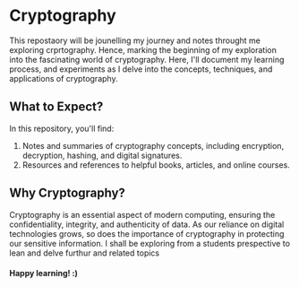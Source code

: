 # Cryptography

This repostaory will be jounelling my journey and notes throught me exploring crprtography. Hence, marking the beginning of my exploration into the fascinating world of cryptography. Here, I'll document my learning process, and experiments as I delve into the concepts, techniques, and applications of cryptography.


<h2>What to Expect?</h2>

In this repository, you'll find:
1. Notes and summaries of cryptography concepts, including encryption, decryption, hashing, and digital signatures.
2. Resources and references to helpful books, articles, and online courses.


<h2>Why Cryptography?</h2>

Cryptography is an essential aspect of modern computing, ensuring the confidentiality, integrity, and authenticity of data. As our reliance on digital technologies grows, so does the importance of cryptography in protecting our sensitive information. I shall be exploring from a students prespective to lean and delve furthur and related topics


<h4>Happy learning! :)</h4>
